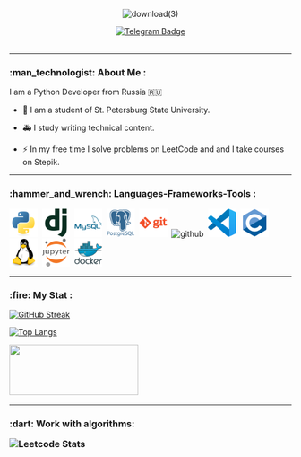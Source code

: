 <div align="center">
  
![download(3)](https://github.com/whitecolorcoder/whitecolorcoder/assets/110350689/d6ec4054-52c7-4df3-87df-8edcbb0fda6e)
</div>

</div> 

<div id="badges" align ="center">
  <a href="https://t.me/vjuhandsleep">
    <img src="https://img.shields.io/badge/Telegram-white?logo=Telegram&logoColor=blue&style=for-the-badge" alt="Telegram Badge"/>
  </a>
  <a href="mailto:grishasafonov008@gmail.com" 
    <img src="https://img.shields.io/badge/Gmail-white?logo=gmail&logoColor=red&style=for-the-badge" alt="Gmail Badge"/>
  </a>
  <div id="badges">
  <img src="https://komarev.com/ghpvc/?username=whitecolorcoder&style=flat-square&color=blue" alt=""/>
</div>


---


<div align="left">
<h3>
  :man_technologist: About Me :
</h3>

I am a Python Developer from Russia :ru:
  
- :telescope: I am a student of St. Petersburg State University.

- :ambulance: I study writing technical content.

- :zap: In my free time I solve problems on LeetCode and and I take courses on Stepik.
</div> 

---
<div align="left">
<h3>
:hammer_and_wrench: Languages-Frameworks-Tools :
</h3>
<img src="https://raw.githubusercontent.com/devicons/devicon/55609aa5bd817ff167afce0d965585c92040787a/icons/python/python-original.svg" title="python" alt="python" width="50" height="50"/>&nbsp;
<img src="https://raw.githubusercontent.com/devicons/devicon/55609aa5bd817ff167afce0d965585c92040787a/icons/django/django-plain.svg" title="django" alt="django" width="50" height="50"/>&nbsp;
<img src="https://raw.githubusercontent.com/devicons/devicon/55609aa5bd817ff167afce0d965585c92040787a/icons/mysql/mysql-plain-wordmark.svg" title="mysql" alt="mysql" width="50" height="50"/>&nbsp;
<img src="https://raw.githubusercontent.com/devicons/devicon/55609aa5bd817ff167afce0d965585c92040787a/icons/postgresql/postgresql-plain-wordmark.svg" title="postgresql" alt="postgresql" width="50" height="50"/>&nbsp;
<img src="https://raw.githubusercontent.com/devicons/devicon/55609aa5bd817ff167afce0d965585c92040787a/icons/git/git-plain-wordmark.svg" title="git" alt="git" width="50" height="50"/>&nbsp;
<img src="https://user-images.githubusercontent.com/1784648/97818784-c4fc1080-1ca4-11eb-8681-56ec3fa21756.png" title="github" alt="github" width="50" height="50"/>&nbsp;
<img src="https://raw.githubusercontent.com/devicons/devicon/55609aa5bd817ff167afce0d965585c92040787a/icons/vscode/vscode-original.svg" title="vscode" alt="vscode" width="50" height="50"/>&nbsp;
<img src="https://raw.githubusercontent.com/devicons/devicon/55609aa5bd817ff167afce0d965585c92040787a/icons/c/c-original.svg" title="C" alt="C" width="50" height="50"/>&nbsp;
<img src="https://raw.githubusercontent.com/devicons/devicon/55609aa5bd817ff167afce0d965585c92040787a/icons/linux/linux-original.svg" title="linux" alt="linux" width="50" height="50"/>&nbsp;
<img src="https://raw.githubusercontent.com/devicons/devicon/55609aa5bd817ff167afce0d965585c92040787a/icons/jupyter/jupyter-original-wordmark.svg" title="jupyter" alt="jupyter" width="50" height="50"/>&nbsp;
<img src="https://raw.githubusercontent.com/devicons/devicon/55609aa5bd817ff167afce0d965585c92040787a/icons/docker/docker-original-wordmark.svg" title="Docker" alt="Docker" width="50" height="50"/>&nbsp;
</div>

---

<div align="left">
<h3>
:fire: My Stat :
</h3>
  
[![GitHub Streak](http://github-readme-streak-stats.herokuapp.com?user=whitecolorcoder&theme=shadow-purple&hide_border=true)](https://git.io/streak-stats) 

[![Top Langs](https://github-readme-stats.vercel.app/api/top-langs/?username=whitecolorcoder&layout=compact&theme=vision-friendly-dark)](https://github.com/anuraghazra/github-readme-stats)
</div>

<div align="left">
  <a href="https://stepik.org/users/478867598/profile">    
<img src="https://img.shields.io/badge/stepik-black?logo=&logoColor=white&style=for-the-badge" width="230" height="90"/>
  </a>
</div>

---

<div align="left">
<h3>
:dart: Work with algorithms:


![Leetcode Stats](https://leetcard.jacoblin.cool/rockmate?theme=unicorn)
</h3>
</div>


    
